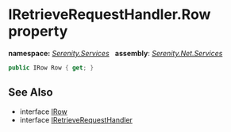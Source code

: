 # IRetrieveRequestHandler.Row property
**namespace:** *[Serenity.Services](../../README.md#serenity.services-namespace)*   **assembly**: *[Serenity.Net.Services](../../README.md)*

```csharp
public IRow Row { get; }
```

## See Also

* interface [IRow](../Serenity.Net.Entity/../../Serenity.Data/IRow.md)
* interface [IRetrieveRequestHandler](../IRetrieveRequestHandler.md)